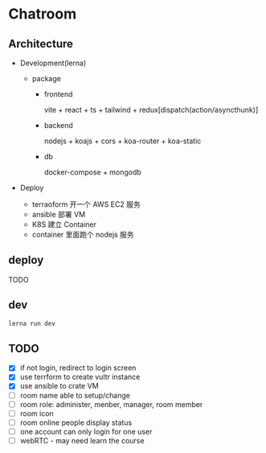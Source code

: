 # Chatroom

## Architecture

- Development(lerna)

  - package

    - frontend

      vite + react + ts + tailwind + redux[dispatch(action/asyncthunk)]

    - backend

      nodejs + koajs + cors + koa-router + koa-static

    - db

      docker-compose + mongodb

- Deploy
  - terraoform 开一个 AWS EC2 服务
  - ansible 部署 VM
  - K8S 建立 Container
  - container 里面跑个 nodejs 服务

## deploy

TODO

## dev

```bash
lerna run dev
```

## TODO

- [x] if not login, redirect to login screen
- [x] use terrform to create vultr instance
- [x] use ansible to crate VM
- [ ] room name able to setup/change
- [ ] room role: administer, menber, manager, room member
- [ ] room icon
- [ ] room online people display status
- [ ] one account can only login for one user
- [ ] webRTC - may need learn the course
